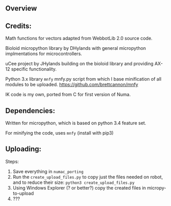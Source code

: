 Overview
--------


Credits:
--------


Math functions for vectors adapted from WebbotLib 2.0 source code.

Bioloid micropython library by DHylands with general micropython implmentations for microcontrollers.

uCee project by JHylands building on the bioloid library and providing AX-12 specific functionality.

Python 3.x library `mnfy` mnfy.py script from which I base minification of all modules to be uploaded.
https://github.com/brettcannon/mnfy

IK code is my own, ported from C for first version of Numa.


Dependencies:
-------------
Written for micropython, which is based on python 3.4 feature set.


For minifying the code, uses `mnfy` (install with pip3)


Uploading:
----------
Steps:

1. Save everything in `numac_porting`
2. Run the `create_upload_files.py` to copy just the files needed on robot, and to reduce their size:
   `python3 create_upload_files.py`
3. Using Windows Explorer (? or better?) copy the created files in micropy-to-upload
4. ???
